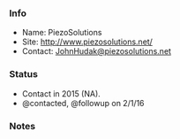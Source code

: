 ### Info

* Name: PiezoSolutions
* Site: http://www.piezosolutions.net/
* Contact: JohnHudak@piezosolutions.net

### Status

* Contact in 2015 (NA). 
* @contacted, @followup on 2/1/16

### Notes
 
